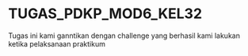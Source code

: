 # TUGAS_PDKP_MOD6_KEL32
Tugas ini kami ganntikan dengan challenge yang berhasil kami lakukan ketika pelaksanaan praktikum
